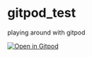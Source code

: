 # gitpod_test
playing around with gitpod

[![Open in Gitpod](https://gitpod.io/button/open-in-gitpod.svg)](https://gitpod.io/#<your-repository-url>)
